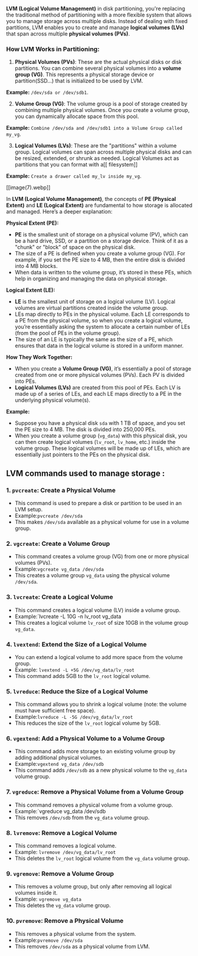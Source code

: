 **LVM (Logical Volume Management)** in disk partitioning, you're replacing the traditional method of partitioning with a more flexible system that allows you to manage storage across multiple disks. Instead of dealing with fixed partitions, LVM enables you to create and manage **logical volumes (LVs)** that span across multiple **physical volumes (PVs)**.

### How LVM Works in Partitioning:

1. **Physical Volumes (PVs)**: These are the actual physical disks or disk partitions. You can combine several physical volumes into a **volume group (VG)**. This represents a physical storage device or partition(SSD...) that is initialized to be used by LVM.

**Example:** `/dev/sda or /dev/sdb1`.
    
2. **Volume Group (VG)**: The volume group is a pool of storage created by combining multiple physical volumes. Once you create a volume group, you can dynamically allocate space from this pool.

**Example:** `Combine /dev/sda and /dev/sdb1 into a Volume Group called my_vg`.
    
3. **Logical Volumes (LVs)**: These are the "partitions" within a volume group. Logical volumes can span across multiple physical disks and can be resized, extended, or shrunk as needed. Logical Volumes act as partitions that you can format with a[[ filesystem]]

**Example:** `Create a drawer called my_lv inside my_vg`.

[[image(7).webp]]

In **LVM (Logical Volume Management)**, the concepts of **PE (Physical Extent)** and **LE (Logical Extent)** are fundamental to how storage is allocated and managed. Here’s a deeper explanation:

**Physical Extent (PE):**

- **PE** is the smallest unit of storage on a physical volume (PV), which can be a hard drive, SSD, or a partition on a storage device. Think of it as a "chunk" or "block" of space on the physical disk.
- The size of a PE is defined when you create a volume group (VG). For example, if you set the PE size to 4 MB, then the entire disk is divided into 4 MB blocks.
- When data is written to the volume group, it’s stored in these PEs, which help in organizing and managing the data on physical storage.

**Logical Extent (LE):**

- **LE** is the smallest unit of storage on a logical volume (LV). Logical volumes are virtual partitions created inside the volume group.
- LEs map directly to PEs in the physical volume. Each LE corresponds to a PE from the physical volume, so when you create a logical volume, you’re essentially asking the system to allocate a certain number of LEs (from the pool of PEs in the volume group).
- The size of an LE is typically the same as the size of a PE, which ensures that data in the logical volume is stored in a uniform manner.

**How They Work Together:**

- When you create a **Volume Group (VG)**, it’s essentially a pool of storage created from one or more physical volumes (PVs). Each PV is divided into PEs.
- **Logical Volumes (LVs)** are created from this pool of PEs. Each LV is made up of a series of LEs, and each LE maps directly to a PE in the underlying physical volume(s).

**Example:**

- Suppose you have a physical disk `sda` with 1 TB of space, and you set the PE size to 4 MB. The disk is divided into 250,000 PEs.
- When you create a volume group (`vg_data`) with this physical disk, you can then create logical volumes (`lv_root`, `lv_home`, etc.) inside the volume group. These logical volumes will be made up of LEs, which are essentially just pointers to the PEs on the physical disk.

## LVM commands used to manage storage :
### 1. **`pvcreate`**: Create a Physical Volume

- This command is used to prepare a disk or partition to be used in an LVM setup.
- Example:`pvcreate /dev/sda`
- This makes `/dev/sda` available as a physical volume for use in a volume group.
### 2. **`vgcreate`**: Create a Volume Group

- This command creates a volume group (VG) from one or more physical volumes (PVs).
- Example:`vgcreate vg_data /dev/sda`
- This creates a volume group `vg_data` using the physical volume `/dev/sda`.
### 3. **`lvcreate`**: Create a Logical Volume

- This command creates a logical volume (LV) inside a volume group.
- Example:`lvcreate -L 10G -n lv_root vg_data
- This creates a logical volume `lv_root` of size 10GB in the volume group `vg_data`.
### 4. **`lvextend`**: Extend the Size of a Logical Volume

- You can extend a logical volume to add more space from the volume group.
- Example: `lvextend -L +5G /dev/vg_data/lv_root`
- This command adds 5GB to the `lv_root` logical volume.
### 5. **`lvreduce`**: Reduce the Size of a Logical Volume

- This command allows you to shrink a logical volume (note: the volume must have sufficient free space).
- Example:`lvreduce -L -5G /dev/vg_data/lv_root`
- This reduces the size of the `lv_root` logical volume by 5GB.
### 6. **`vgextend`**: Add a Physical Volume to a Volume Group

- This command adds more storage to an existing volume group by adding additional physical volumes.
- Example:`vgextend vg_data /dev/sdb`
- This command adds `/dev/sdb` as a new physical volume to the `vg_data` volume group.
### 7. **`vgreduce`**: Remove a Physical Volume from a Volume Group

- This command removes a physical volume from a volume group.
- Example:`vgreduce vg_data /dev/sdb
- This removes `/dev/sdb` from the `vg_data` volume group.
### 8. **`lvremove`**: Remove a Logical Volume

- This command removes a logical volume.
- Example:
    `lvremove /dev/vg_data/lv_root`
- This deletes the `lv_root` logical volume from the `vg_data` volume group.

### 9. **`vgremove`**: Remove a Volume Group

- This removes a volume group, but only after removing all logical volumes inside it.
- Example:  `vgremove vg_data`
- This deletes the `vg_data` volume group.
### 10. **`pvremove`**: Remove a Physical Volume

- This removes a physical volume from the system.
- Example:`pvremove /dev/sda`
- This removes `/dev/sda` as a physical volume from LVM.